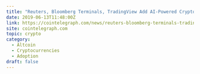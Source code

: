 ```yaml
---
title: "Reuters, Bloomberg Terminals, TradingView Add AI-Powered Crypto Index for Top 100 Coins"
date: 2019-06-13T11:48:00Z
link: https://cointelegraph.com/news/reuters-bloomberg-terminals-tradingview-add-ai-powered-crypto-index-for-top-100-coins?utm_medium=RSS&utm_source=hune
site: cointelegraph.com
topic: crypto
category:
  - Altcoin
  - Cryptocurrencies
  - Adoption
draft: false
---
```

